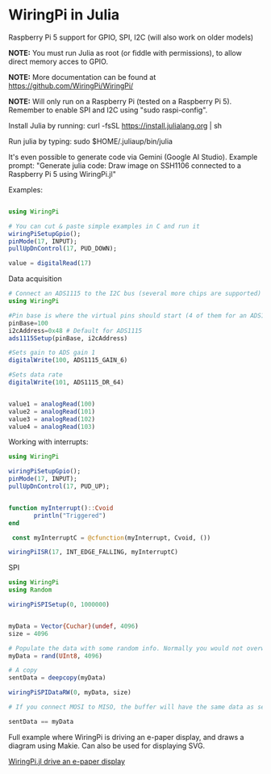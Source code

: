 # WiringPi in Julia 

Raspberry Pi 5 support for GPIO, SPI, I2C (will also work on older models)

**NOTE:** You must run Julia as root (or fiddle with permissions), to allow direct memory acces to GPIO. 

**NOTE:** More documentation can be found at  https://github.com/WiringPi/WiringPi/

**NOTE:** Will only run on a Raspberry Pi (tested on a Raspberry Pi 5). Remember to enable SPI and I2C using "sudo raspi-config".

Install Julia by running: curl -fsSL https://install.julialang.org | sh


Run julia by typing: sudo $HOME/.juliaup/bin/julia

It's even possible to generate code via Gemini (Google AI Studio). Example prompt: "Generate julia code: Draw image on SSH1106 connected to a Raspberry Pi 5 using WiringPi.jl"

Examples:
```julia

using WiringPi

# You can cut & paste simple examples in C and run it
wiringPiSetupGpio();
pinMode(17, INPUT);
pullUpDnControl(17, PUD_DOWN);

value = digitalRead(17)


```
Data acquisition
```julia
# Connect an ADS1115 to the I2C bus (several more chips are supported)
using WiringPi

#Pin base is where the virtual pins should start (4 of them for an ADS1115). This is almost like a variable name
pinBase=100
i2cAddress=0x48 # Default for ADS1115
ads1115Setup(pinBase, i2cAddress)

#Sets gain to ADS gain 1
digitalWrite(100, ADS1115_GAIN_6)

#Sets data rate
digitalWrite(101, ADS1115_DR_64)


value1 = analogRead(100)
value2 = analogRead(101)
value3 = analogRead(102)
value4 = analogRead(103)


```


Working with interrupts:
```julia
using WiringPi

wiringPiSetupGpio();
pinMode(17, INPUT);
pullUpDnControl(17, PUD_UP);


function myInterrupt()::Cvoid
       println("Triggered")
end

 const myInterruptC = @cfunction(myInterrupt, Cvoid, ())

wiringPiISR(17, INT_EDGE_FALLING, myInterruptC)

```

SPI
```julia
using WiringPi
using Random

wiringPiSPISetup(0, 1000000)


myData = Vector{Cuchar}(undef, 4096)
size = 4096

# Populate the data with some random info. Normally you would not overwrite the vector above.
myData = rand(UInt8, 4096)

# A copy
sentData = deepcopy(myData)

wiringPiSPIDataRW(0, myData, size)

# If you connect MOSI to MISO, the buffer will have the same data as sent. Otherwise it will be zeroes

sentData == myData

```

Full example where WiringPi is driving an e-paper display, and draws a diagram using Makie. Can also be used for displaying SVG.


[WiringPi.jl drive an e-paper display ](https://github.com/stensmo/WiringPi.jl/tree/main/docs/examples)




